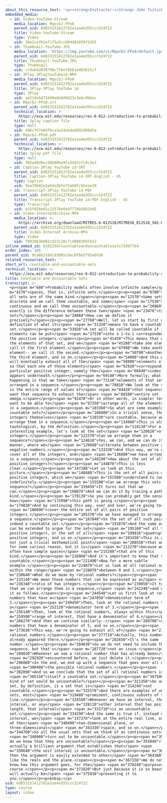 ```yaml
---
about_this_resource_text: '<p><strong>Instructor:</strong> John Tsitsiklis</p>'
embedded_media:
  - id: Video-YouTube-Stream
    media_location: MqocbJ-FPo0
    parent_uid: 6d653151412782a1aa4ed55ccc524f22
    title: Video-YouTube-Stream
    type: Video
    uid: 39e2cef61e71f5a3ccd94d61070f2455
  - id: Thumbnail-YouTube-JPG
    media_location: 'https://img.youtube.com/vi/MqocbJ-FPo0/default.jpg'
    parent_uid: 6d653151412782a1aa4ed55ccc524f22
    title: Thumbnail-YouTube-JPG
    type: Thumbnail
    uid: cc9ab42838798c776ef8bb1e403621cf
  - id: 3Play-3PlayYouTubeid-MP4
    media_location: MqocbJ-FPo0
    parent_uid: 6d653151412782a1aa4ed55ccc524f22
    title: 3Play-3Play YouTube id
    type: 3Play
    uid: ae214e5475d49ebbdd9d23c3e6c9bbec
  - id: MqocbJ-FPo0.srt
    parent_uid: 6d653151412782a1aa4ed55ccc524f22
    technical_location: >-
      https://ocw.mit.edu/resources/res-6-012-introduction-to-probability-spring-2018/part-i-the-fundamentals/countable-and-uncountable-sets/MqocbJ-FPo0.srt
    title: 3play caption file
    type: null
    uid: d46cf67a64fbca1e2da4dad892d08d3a
  - id: MqocbJ-FPo0.pdf
    parent_uid: 6d653151412782a1aa4ed55ccc524f22
    technical_location: >-
      https://ocw.mit.edu/resources/res-6-012-introduction-to-probability-spring-2018/part-i-the-fundamentals/countable-and-uncountable-sets/MqocbJ-FPo0.pdf
    title: 3play pdf file
    type: null
    uid: f02ad8d9ec48b80be9fa3dd31fc9c3e3
  - id: Caption-3Play YouTube id-SRT
    parent_uid: 6d653151412782a1aa4ed55ccc524f22
    title: Caption-3Play YouTube id-SRT-English - US
    type: Caption
    uid: 9ea79b02e5a64e26fe72ab9fc92eae20
  - id: Transcript-3Play YouTube id-PDF
    parent_uid: 6d653151412782a1aa4ed55ccc524f22
    title: Transcript-3Play YouTube id-PDF-English - US
    type: Transcript
    uid: e15fd58a01c22570e044f77bb58824d5
  - id: Video-InternetArchive-MP4
    media_location: >-
      https://archive.org/download/MITRES.6-012S18/MITRES6_012S18_S01-08_300k.mp4
    parent_uid: 6d653151412782a1aa4ed55ccc524f22
    title: Video-Internet Archive-MP4
    type: Video
    uid: f892063b003cd22c20cfcd8903697e52
inline_embed_id: 91022947countableanduncountablesets72497764
order_index: 195
parent_uid: 9ca6b310dc93095c9ac0f0e5f95e6930
related_resources_text: ''
short_url: countable-and-uncountable-sets
technical_location: >-
  https://ocw.mit.edu/resources/res-6-012-introduction-to-probability-spring-2018/part-i-the-fundamentals/countable-and-uncountable-sets
title: Countable and Uncountable Sets
transcript: >-
  <p><span m="680">Probability models often involve infinite sample</span> <span
  m="4170">spaces, that is, infinite sets.</span></p><p><span m="8780">But not
  all sets are of the same kind.</span></p><p><span m="12570">Some sets are
  discrete and we call them countable, and some</span> <span m="17530">are
  continuous and we call them uncountable.</span></p><p><span m="20960">But what
  exactly is the difference between these two</span> <span m="23470">types of
  sets?</span></p><p><span m="24860">How can we define it
  precisely?</span></p><p><span m="27760">Well, let us start by first giving a
  definition of what it</span> <span m="31320">means to have a countable
  set.</span></p><p><span m="33920">A set will be called countable if its
  elements can be put</span> <span m="37530">into a 1-to-1 correspondence with
  the positive integers.</span></p><p><span m="41450">This means that we look at
  the elements of that set, and we</span> <span m="45280">take one element-- we
  call it the first element.</span></p><p><span m="47990">We take another
  element-- we call it the second.</span></p><p><span m="50790">Another, we call
  the third element, and so on.</span></p><p><span m="54090">And this way we
  will eventually exhaust all of the</span> <span m="58980">elements of the set,
  so that each one of those elements</span> <span m="62920">corresponds to a
  particular positive integer, namely the</span> <span m="66840">index that
  appears underneath.</span></p><p><span m="69140">More formally, what's
  happening is that we take</span> <span m="73110">elements of that set that are
  arranged in a sequence.</span></p><p><span m="78810">We look at the set, which
  is the entire range of values of</span> <span m="84420">that sequence, and we
  want that sequence to exhaust the</span> <span m="88580">entire set
  omega.</span></p><p><span m="91470">Or in other words, in simpler terms, we
  want to be able to</span> <span m="97250">arrange all of the elements of omega
  in a sequence.</span></p><p><span m="103360">So what are some examples of
  countable sets?</span></p><p><span m="106800">In a trivial sense, the positive
  integers themselves</span> <span m="110330">are countable, because we can
  arrange them in a sequence.</span></p><p><span m="114960">This is almost
  tautological, by the definition.</span></p><p><span m="118110">For a more
  interesting example, let's look at the set</span> <span m="120820">of all
  integers.</span></p><p><span m="122370">Can we arrange them in a
  sequence?</span></p><p><span m="124610">Yes, we can, and we can do it in this
  manner, where we</span> <span m="129669">alternate between positive and
  negative numbers.</span></p><p><span m="133330">And this way, we're going to
  cover all of the integers, and</span> <span m="136880">we have arranged them
  in a sequence.</span></p><p><span m="140190">How about the set of all pairs of
  positive integers?</span></p><p><span m="144870">This is less
  clear.</span></p><p><span m="147280">Let us look at this
  picture.</span></p><p><span m="148480">This is the set of all pairs of
  positive integers, which we</span> <span m="152560">understand to continue
  indefinitely.</span></p><p><span m="155590">Can we arrange this sets in a
  sequence?</span></p><p><span m="159450">It turns out that we
  can.</span></p><p><span m="160870">And we can do it by tracing a path of this
  kind.</span></p><p><span m="170130">So you can probably get the sense of
  how</span> <span m="172990">this path is going.</span></p><p><span
  m="174820">And by continuing this way, over and over, we're going to</span>
  <span m="180090">cover the entire set of all pairs of positive
  integers.</span></p><p><span m="185370">So we have managed to arrange them in
  a sequence.</span></p><p><span m="187840">So the set of all such pairs is
  indeed a countable set.</span></p><p><span m="191870">And the same argument
  can be extended to argue for the set</span> <span m="195160">of all triples of
  positive integers, or the set of all</span> <span m="199816">quadruples of
  positive integers, and so on.</span></p><p><span m="203350">This is actually
  not just a trivial mathematical point</span> <span m="208550">that we discuss
  for some curious reason, but it is</span> <span m="212270">because we will
  often have sample spaces</span> <span m="215280">that are of this
  kind.</span></p><p><span m="216960">And it's important to know that they're
  countable.</span></p><p><span m="221490">Now for a more subtle
  example.</span></p><p><span m="224079">Let us look at all rational numbers
  within the range</span> <span m="228070">between 0 and 1.</span></p><p><span
  m="230640">What do we mean by rational numbers?</span></p><p><span
  m="233140">We mean those numbers that can be expressed as a</span> <span
  m="236340">ratio of two integers.</span></p><p><span m="239050">It turns out
  that we can arrange them in a sequence,</span> <span m="242240">and we can do
  it as follows.</span></p><p><span m="244540">Let us first look at rational
  numbers that have a</span> <span m="247050">denominator term of
  2.</span></p><p><span m="249450">Then, look at the rational numbers that have
  a</span> <span m="252120">denominator term of 3.</span></p><p><span
  m="256140">Then, look at the rational numbers, always within this</span> <span
  m="259500">range of interest, that have a denominator of 4.</span></p><p><span
  m="266270">And then we continue similarly--</span> <span m="268780">rational
  numbers that have a denominator of 5, and so on.</span></p><p><span
  m="273630">This way, we're going to exhaust all of</span> <span m="275909">the
  rational numbers.</span></p><p><span m="277710">Actually, this number here
  already appeared there.</span></p><p><span m="282650">It's the same
  number.</span></p><p><span m="284030">So we do not need to include this in a
  sequence, but that's</span> <span m="287720">not an issue.</span></p><p><span
  m="289020">Whenever we see a rational number that has already been</span>
  <span m="292920">encountered before, we just delete it.</span></p><p><span
  m="296060">In the end, we end up with a sequence that goes over all of</span>
  <span m="300480">the possible rational numbers.</span></p><p><span
  m="302090">And so we conclude that the set of all rational numbers is</span>
  <span m="305310">itself a countable set.</span></p><p><span m="307500">So what
  kind of set would be uncountable?</span></p><p><span m="311350">An uncountable
  set, by definition, is a set that is</span> <span m="314240">not
  countable.</span></p><p><span m="315570">And there are examples of uncountable
  sets, most</span> <span m="319480">prominent, continuous subsets of the real
  line.</span></p><p><span m="324560">Whenever we have an interval, the unit
  interval, or any</span> <span m="328110">other interval that has positive
  length, that interval</span> <span m="331710">is an uncountable
  set.</span></p><p><span m="334290">And the same is true if, instead of an
  interval, we</span> <span m="337370">look at the entire real line, or we look
  at the</span> <span m="340490">two-dimensional plane, or
  three-dimensional</span> <span m="343330">space, and so on.</span></p><p><span
  m="344760">So all the usual sets that we think of as continuous sets</span>
  <span m="348960">turn out to be uncountable.</span></p><p><span m="352040">How
  do we know that they are uncountable?</span></p><p><span m="355040">There is
  actually a brilliant argument that establishes that</span> <span
  m="358640">the unit interval is uncountable.</span></p><p><span m="361650">And
  then the argument is easily extended to other</span> <span m="364360">cases,
  like the reals and the plane.</span></p><p><span m="367150">We do not need to
  know how this argument goes, for the</span> <span m="370240">purposes of this
  course.</span></p><p><span m="371820">But just because it is so beautiful, we
  will actually be</span> <span m="375930">presenting it to
  you.</span></p><p>&nbsp;</p>
uid: 6d653151412782a1aa4ed55ccc524f22
type: course
layout: video
---
```

